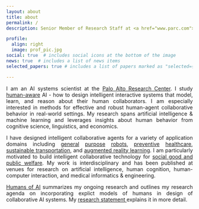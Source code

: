 ```yaml
---
layout: about
title: about
permalink: /
description: Senior Member of Research Staff at <a href="www.parc.com">Xerox PARC</a>

profile:
  align: right
  image: prof_pic.jpg
social: true  # includes social icons at the bottom of the image
news: true  # includes a list of news items
selected_papers: true # includes a list of papers marked as "selected={true}"

---
```


<p style="text-align:justify">I am an AI systems scientist at the <a href="https://www.parc.com/"> Palo Alto Research Center</a>. I study <a href="https://arxiv.org/pdf/1910.07089.pdf" target="_blank">human-aware</a> AI - how to design intelligent interactive systems that model, learn, and reason about their human collaborators. I am
especially interested in methods for effective and robust human-agent collaborative behavior in real-world settings. My research spans artificial intelligence & machine learning and leverages insights about human behavior from
cognitive science, linguistics, and economics.</p>

<p style="text-align:justify">I have designed intelligent collaborative agents for a variety of application domains including <a href="https://arxiv.org/abs/2006.01962" target="_blank">general</a> <a href="https://www.aaai.org/ocs/index.php/AAAI/AAAI18/paper/viewPaper/17261" target="_blank">purpose</a> <a href="https://www.aaai.org/ocs/index.php/AAAI/AAAI14/paper/viewFile/8630/8446" target="_blank">robots</a>, <a href="https://dl.acm.org/doi/abs/10.1145/3366501" target="_blank">preventive</a> <a href="https://www.jmir.org/2017/11/e397/" target="_blank">healthcare</a>,  <a href="https://www.jair.org/index.php/jair/article/view/11352" target="_blank">sustainable <a href="https://dl.acm.org/doi/abs/10.1145/3306618.3314271" target="_blank">transportation</a>, and <a href="http://ceur-ws.org/Vol-2327/IUI19WS-USER2AGENT-1.pdf" target="_blank">augmented reality learning</a>.
I am particularly motivated to build intelligent collaborative technology for <a href="https://cra.org/ccc/wp-content/uploads/sites/2/2016/04/AI-for-Social-Good-Workshop-Report.pdf"> social good and public welfare</a>. My work is interdisciplinary and has been published at venues for research on artificial intelligence, human cognition, human-computer interaction, and medical informatics & engineering.</p>

<p style="text-align:justify"><a href="./assets/pdf/humans_of_ai.pdf">Humans of AI</a> summarizes my ongoing research and outlines my research agenda on incorporating explict models of humans in design of collaborative AI systems. My <a href="./assets/pdf/ResearchStatement.pdf">research statement </a> explains it in more detail.</p>
